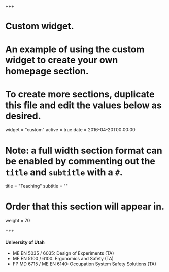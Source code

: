 +++
# Custom widget.
# An example of using the custom widget to create your own homepage section.
# To create more sections, duplicate this file and edit the values below as desired.
widget = "custom"
active = true
date = 2016-04-20T00:00:00

# Note: a full width section format can be enabled by commenting out the `title` and `subtitle` with a `#`.
title = "Teaching"
subtitle = ""

# Order that this section will appear in.
weight = 70

+++

#### University of Utah

- ME EN 5035 / 6035: Design of Experiments (TA)
- ME EN 5100 / 6100: Ergonomics and Safety (TA)
- FP MD 6715 / ME EN 6140: Occupation System Safety Solutions (TA)

